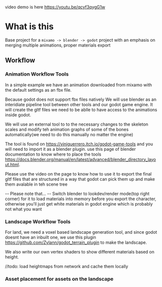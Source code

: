 video demo is here https://youtu.be/qcyf3qygG1w

# What is this

Base project for a `mixamo -> blender -> godot` project with an emphasis on merging multiple animations, proper materials export

## Workflow
### Animation Workflow Tools

In a simple example we have an animation downloaded from mixamo with the default settings as an fbx file.

Because godot does not support fbx files natively We will use blender as an interidiate pipeline tool between other tools and our godot game engine. It will create the gltf  files we need  to be ablle to have access to the animations inside godot.

We will use an external tool to to the necessary changes to the skeleton scales and modify teh animation graphs of some of the bones automatically(we need to do this manually no matter the engine) 

The tool is found on https://viniguerrero.itch.io/godot-game-tools and you will need to import it as a blender plugin. use this page of blender documentation to know where to place the tools https://docs.blender.org/manual/en/latest/advanced/blender_directory_layout.html.

Please use the video on the page to know how to use it to export the final gltf files that are structured in a way that godot can pick them up and make them avalable in teh scene tree

-- Please note that... --
Switch blender to lookdev/render mode(top right corner) for it to load materials into memory before you export the character, otherwise you'll just get white materials in godot engine which is probably not what you want

### Landscape Workflow Tools
For land, we need a voxel based landscape generation tool, and since godot doesnt have an inbuilt one, we use this plugin https://github.com/Zylann/godot_terrain_plugin to make the landscape.

We also write our own vertex shaders to show different materials based on height.

//todo: load heightmaps from network and cache them locally

### Asset placement for assets on the landscape



